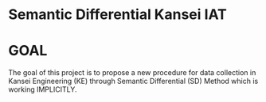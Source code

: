 # Semantic Differential Kansei IAT

<h1>GOAL </h1>
The goal of this project is to propose a new procedure for data collection in Kansei Engineering (KE) through Semantic Differential (SD) Method which is working IMPLICITLY. 
